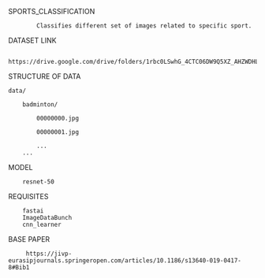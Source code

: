 SPORTS_CLASSIFICATION

          	Classifies different set of images related to specific sport.
	  
DATASET LINK

          	https://drive.google.com/drive/folders/1rbc0LSwhG_4CTC06DW9Q5XZ_AHZWDHLl
	  
STRUCTURE OF DATA

	data/

		badminton/
	
			00000000.jpg
			
			00000001.jpg
			
			...
		...
		
MODEL

	  	resnet-50
      
REQUISITES
      
      	fastai
      	ImageDataBunch
      	cnn_learner
     
BASE PAPER

	 	 https://jivp-eurasipjournals.springeropen.com/articles/10.1186/s13640-019-0417-8#Bib1
